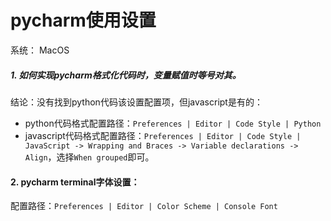 # pycharm使用设置

系统： MacOS

##### 1. 如何实现pycharm格式化代码时，变量赋值时等号对其。
结论：没有找到python代码该设置配置项，但javascript是有的：
- python代码格式配置路径：`Preferences | Editor | Code Style | Python`
- javascript代码格式配置路径：`Preferences | Editor | Code Style | JavaScript -> Wrapping and Braces -> Variable declarations -> Align`，选择`When grouped`即可。

#### 2. pycharm terminal字体设置：
配置路径：`Preferences | Editor | Color Scheme | Console Font`
